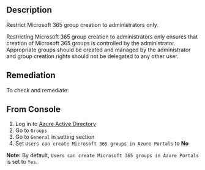 ## Description

Restrict Microsoft 365 group creation to administrators only.

Restricting Microsoft 365 group creation to administrators only ensures that creation of Microsoft 365 groups is controlled by the administrator. Appropriate groups should be created and managed by the administrator and group creation rights should not be delegated to any other user.

## Remediation

To check and remediate:

## From Console

1. Log in to [Azure Active Directory](https://portal.azure.com/#blade/Microsoft_AAD_IAM/ActiveDirectoryMenuBlade/Overview)
2. Go to `Groups`
3. Go to `General` in setting section
4. Set `Users can create Microsoft 365 groups in Azure Portals` to **No**

**Note:** By default, `Users can create Microsoft 365 groups in Azure Portals` is set to `Yes`.
